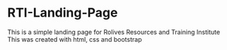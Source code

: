# RTI-Landing-Page
This is a simple landing page for Rolives Resources and Training Institute
This was created with html, css and bootstrap
